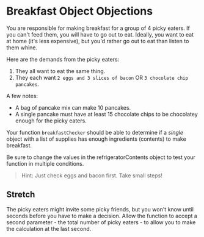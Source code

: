 # Breakfast Object Objections

You are responsible for making breakfast for a group of 4 picky eaters. If you can't feed them, you will have to go out to eat. Ideally, you want to eat at home (it's less expensive), but you'd rather go out to eat than listen to them whine.

Here are the demands from the picky eaters:

1. They all want to eat the same thing.
2. They each want `2 eggs and 3 slices of bacon` OR `3 chocolate chip pancakes`.

A few notes:

- A bag of pancake mix can make 10 pancakes.
- A single pancake must have at least 15 chocolate chips to be chocolatey enough for the picky eaters.

Your function `breakfastChecker` should be able to determine if a *single* object with a list of supplies has enough ingredients (contents) to make breakfast.

Be sure to change the values in the refrigeratorContents object to test your function in multiple conditions.

> Hint: Just check eggs and bacon first. Take small steps!

## Stretch

The picky eaters might invite some picky friends, but you won't know until seconds before you have to make a decision. Allow the function to accept a second parameter - the total number of picky eaters - to allow you to make the calculation at the last second.